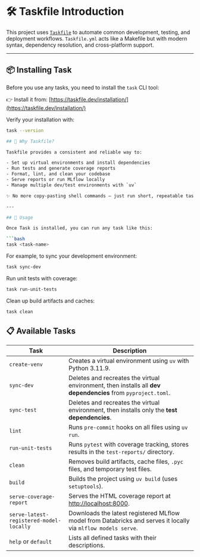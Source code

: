 # 🛠 Taskfile Introduction

This project uses [`Taskfile`](https://taskfile.dev/) to automate common development, testing, and deployment workflows.
`Taskfile.yml` acts like a Makefile but with modern syntax, dependency resolution, and cross-platform support.

---

## 📦 Installing Task

Before you use any tasks, you need to install the `task` CLI tool:

👉 Install it from: [https://taskfile.dev/installation/](https://taskfile.dev/installation/)

Verify your installation with:

```bash
task --version

## 🧭 Why Taskfile?

Taskfile provides a consistent and reliable way to:

- Set up virtual environments and install dependencies
- Run tests and generate coverage reports
- Format, lint, and clean your codebase
- Serve reports or run MLflow locally
- Manage multiple dev/test environments with `uv`

✨ No more copy-pasting shell commands — just run short, repeatable tasks!

---

## 🚀 Usage

Once Task is installed, you can run any task like this:

```bash
task <task-name>
```

For example, to sync your development environment:

```bash
task sync-dev
```

Run unit tests with coverage:
```bash
task run-unit-tests
```
Clean up build artifacts and caches:

```bash
task clean
```

## 📋 Available Tasks

| Task                                     | Description |
|------------------------------------------|-------------|
| `create-venv`                            | Creates a virtual environment using `uv` with Python 3.11.9. |
| `sync-dev`                               | Deletes and recreates the virtual environment, then installs all **dev dependencies** from `pyproject.toml`. |
| `sync-test`                              | Deletes and recreates the virtual environment, then installs only the **test dependencies**. |
| `lint`                                   | Runs `pre-commit` hooks on all files using `uv run`. |
| `run-unit-tests`                         | Runs `pytest` with coverage tracking, stores results in the `test-reports/` directory. |
| `clean`                                  | Removes build artifacts, cache files, `.pyc` files, and temporary test files. |
| `build`                                  | Builds the project using `uv build` (uses `setuptools`). |
| `serve-coverage-report`                  | Serves the HTML coverage report at [http://localhost:8000](http://localhost:8000). |
| `serve-latest-registered-model-locally`  | Downloads the latest registered MLflow model from Databricks and serves it locally via `mlflow models serve`. |
| `help` or `default`                      | Lists all defined tasks with their descriptions. |
